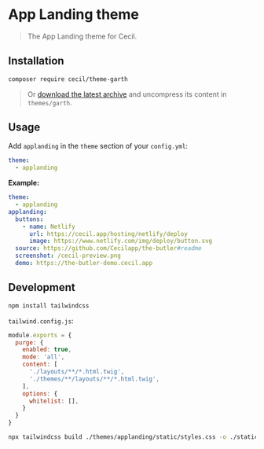# App Landing theme

> The App Landing theme for Cecil.

## Installation

```bash
composer require cecil/theme-garth
```

> Or [download the latest archive](https://github.com/Cecilapp/theme-garth/releases/latest/) and uncompress its content in `themes/garth`.

## Usage

Add `applanding` in the `theme` section of your `config.yml`:

```yaml
theme:
  - applanding
```

**Example:**

```yaml
theme:
  - applanding
applanding:
  buttons:
    - name: Netlify
      url: https://cecil.app/hosting/netlify/deploy
      image: https://www.netlify.com/img/deploy/button.svg
  source: https://github.com/Cecilapp/the-butler#readme
  screenshot: /cecil-preview.png
  demo: https://the-butler-demo.cecil.app
```

## Development

```bash
npm install tailwindcss
```

`tailwind.config.js`:

```javascript
module.exports = {
  purge: {
    enabled: true,
    mode: 'all',
    content: [
      './layouts/**/*.html.twig',
      './themes/**/layouts/**/*.html.twig',
    ],
    options: {
      whitelist: [],
    }
  }
}
```

```bash
npx tailwindcss build ./themes/applanding/static/styles.css -o ./static/css/styles.css
```
